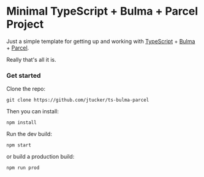 # Minimal TypeScript + Bulma + Parcel Project

Just a simple template for getting up and working with [TypeScript](https://www.typescriptlang.org) + [Bulma](https://bulma.io) + [Parcel](https://parceljs.org). 

Really that's all it is. 

### Get started

Clone the repo: 
```
git clone https://github.com/jtucker/ts-bulma-parcel
```

Then you can install:
```
npm install
```

Run the dev build: 
```
npm start
```

or build a production build:
```
npm run prod
```
